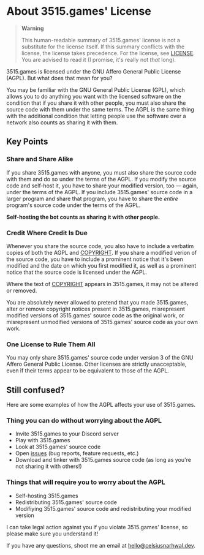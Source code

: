 # About 3515.games' License

> **Warning**
>
> This human-readable summary of 3515.games' license is not a substitute for the license itself. If this
> summary conflicts with the license, the license takes precedence. For the license, see [LICENSE](LICENSE.md).
> You are advised to read it (I promise, it's really not *that* long).

3515.games is licensed under the GNU Affero General Public License (AGPL). But what does that
mean for you?

You may be familiar with the GNU General Public License (GPL), which allows you to do anything you want with the
licensed software on the condition that if you share it with other people, you must also share the source code with them
under the same terms. The AGPL is the same thing with the additional condition that letting people use the software
over a network also counts as sharing it with them.

## Key Points

### Share and Share Alike

If you share 3515.games with anyone, you must also share the source code with them and do so under the terms of the
AGPL. If you modify the source code and self-host it, you have to share your modified version, too — again,
under the terms of the AGPL. If you include 3515.games' source code in a larger program and share that program,
you have to share the *entire* program's source code under the terms of the AGPL.

**Self-hosting the bot counts as sharing it with other people.**

### Credit Where Credit Is Due

Whenever you share the source code, you also have to include a verbatim copies of both the AGPL and 
[COPYRIGHT](COPYRIGHT). If you share a modified verion of the source code, you have to include a prominent notice 
that it's been modified and the date on which you first modified it, as well as a prominent notice that the source 
code is licensed under the AGPL.

Where the text of [COPYRIGHT](COPYRIGHT) appears in 3515.games, it may not be altered or removed.

You are absolutely never allowed to pretend that you made 3515.games, alter or remove copyright notices present in
3515.games, misrepresent modified versions of 3515.games' source code as the original work, or misrepresent unmodified 
versions of 3515.games' source code as your own work.

### One License to Rule Them All

You may only share 3515.games' source code under version 3 of the GNU Affero General Public License. Other licenses
are strictly unacceptable, even if their terms appear to be equivalent to those of the AGPL.

## Still confused?

Here are some examples of how the AGPL affects your use of 3515.games.

### Thing you can do without worrying about the AGPL

* Invite 3515.games to your Discord server
* Play with 3515.games
* Look at 3515.games' source code
* Open [issues](https://github.com/celsiusnarhwal/3515.games/issues) (bug reports, feature requests, etc.)
* Download and tinker with 3515.games source code (as long as you're not sharing it with others!)

### Things that will require you to worry about the AGPL

* Self-hosting 3515.games
* Redistributing 3515.games' source code
* Modifiying 3515.games' source code and redistributing your modified version

I can take legal action against you if you violate 3515.games' license, so please make sure you understand it!

If you have any questions, shoot me an email at [hello@celsiusnarhwal.dev](mailto:hello@celsiusnarhwal.dev).